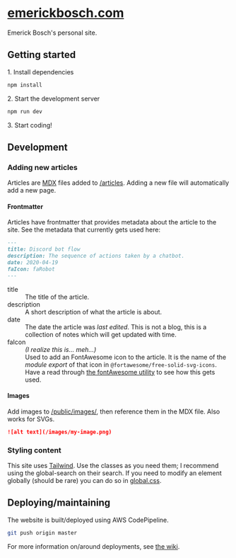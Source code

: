 # [emerickbosch.com](https://emerickbosch.com)

Emerick Bosch's personal site.

## Getting started

1\. Install dependencies

```bash
npm install
```

2\. Start the development server

```bash
npm run dev
```

3\. Start coding!

## Development

### Adding new articles

Articles are [MDX](https://mdxjs.com/) files added to [/articles](./articles). Adding a new file will automatically add a new page.

#### Frontmatter

Articles have frontmatter that provides metadata about the article to the site. See the metadata that currently gets used here:

```md
---
title: Discord bot flow
description: The sequence of actions taken by a chatbot.
date: 2020-04-19
faIcon: faRobot
---
```

<dl>
  <dt>title</dt>
  <dd>The title of the article.</dd>
  <dt>description</dt>
  <dd>A short description of what the article is about.</dd>
   <dt>date</dt>
  <dd>The date the article was <i>last edited</i>. This is not a blog, this is a collection of notes which will get updated with time.</dd>
  <dt>faIcon</dt>
  <dd><i>(I realize this is... meh...)</i></dd>
  <dd>Used to add an FontAwesome icon to the article. It is the name of the <i>module export</i> of that icon in <code>@fortawesome/free-solid-svg-icons</code>. Have a read through <a href="./src/utils/fontAwesome.tsx">the fontAwesome utility</a> to see how this gets used.</dd>
</dl>

#### Images

Add images to [/public/images/](./public/images/), then reference them in the MDX file. Also works for SVGs.

```md
![alt text](/images/my-image.png)
```

### Styling content

This site uses [Tailwind](https://tailwindcss.com/docs). Use the classes as you need them; I recommend using the global-search on their search. If you need to modify an element globally (should be rare) you can do so in [global.css](./src/styles/global.css).

## Deploying/maintaining

The website is built/deployed using AWS CodePipeline.

```bash
git push origin master
```

For more information on/around deployments, see [the wiki](https://github.com/xpcoffee/emerickbosch.com/wiki/Runbook).
